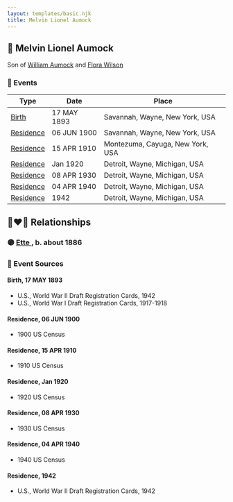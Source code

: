 ```yaml
---
layout: templates/basic.njk
title: Melvin Lionel Aumock
---
```

## 🔵 Melvin Lionel Aumock

Son of [William Aumock](/people/5/50418111) and [Flora Wilson](/people/2/2426620)

### 📆 Events

Type | Date | Place
------ | ------ | ------
[Birth](#event-event-2) | 17 MAY 1893 | Savannah, Wayne, New York, USA
[Residence](#event-event-0) | 06 JUN 1900 | Savannah, Wayne, New York, USA
[Residence](#event-event-1) | 15 APR 1910 | Montezuma, Cayuga, New York, USA
[Residence](#event-event-2) | Jan 1920 | Detroit, Wayne, Michigan, USA
[Residence](#event-event-3) | 08 APR 1930 | Detroit, Wayne, Michigan, USA
[Residence](#event-event-4) | 04 APR 1940 | Detroit, Wayne, Michigan, USA
[Residence](#event-event-5) | 1942 | Detroit, Wayne, Michigan, USA

## 👩‍❤️‍👨 Relationships

### 🟣 [Ette ](/people/5/56444908), b. about 1886

### 📰 Event Sources

#### <a id="event-event-2"></a> Birth, 17 MAY 1893
* U.S., World War II Draft Registration Cards, 1942
* U.S., World War I Draft Registration Cards, 1917-1918

#### <a id="event-event-0"></a> Residence, 06 JUN 1900
* 1900 US Census

#### <a id="event-event-1"></a> Residence, 15 APR 1910
* 1910 US Census

#### <a id="event-event-2"></a> Residence, Jan 1920
* 1920 US Census

#### <a id="event-event-3"></a> Residence, 08 APR 1930
* 1930 US Census

#### <a id="event-event-4"></a> Residence, 04 APR 1940
* 1940 US Census

#### <a id="event-event-5"></a> Residence, 1942
* U.S., World War II Draft Registration Cards, 1942